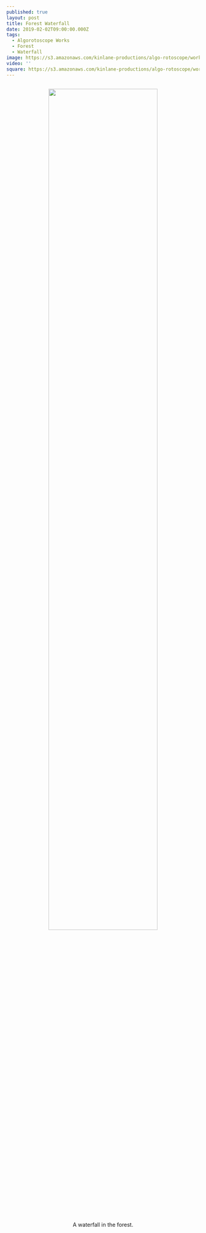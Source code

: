 ```yaml
---
published: true
layout: post
title: Forest Waterfall
date: 2019-02-02T09:00:00.000Z
tags:
  - Algorotoscope Works
  - Forest
  - Waterfall
image: https://s3.amazonaws.com/kinlane-productions/algo-rotoscope/working/forest-waterfall.jpg
video: ''
square: https://s3.amazonaws.com/kinlane-productions/algo-rotoscope/working/forest-waterfall-square.jpg
---
```

<p align="center"><img src="{{ page.image }}" width="75%" style="padding: 15px;" /></p>
<center>A waterfall in the forest.</center>
